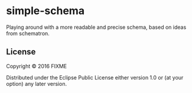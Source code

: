 # simple-schema

Playing around with a more readable and precise schema, based on ideas from schematron.




## License

Copyright © 2016 FIXME

Distributed under the Eclipse Public License either version 1.0 or (at
your option) any later version.
